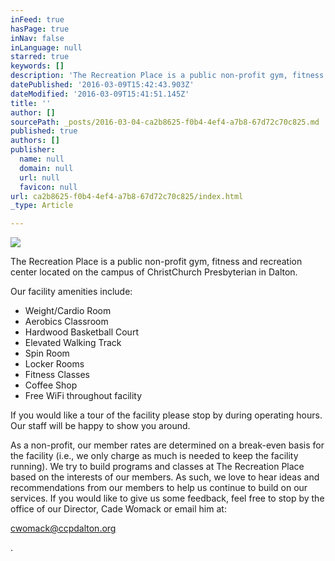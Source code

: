 ```yaml
---
inFeed: true
hasPage: true
inNav: false
inLanguage: null
starred: true
keywords: []
description: 'The Recreation Place is a public non-profit gym, fitness and recreation center located on the campus of ChristChurch Presbyterian in Dalton.'
datePublished: '2016-03-09T15:42:43.903Z'
dateModified: '2016-03-09T15:41:51.145Z'
title: ''
author: []
sourcePath: _posts/2016-03-04-ca2b8625-f0b4-4ef4-a7b8-67d72c70c825.md
published: true
authors: []
publisher:
  name: null
  domain: null
  url: null
  favicon: null
url: ca2b8625-f0b4-4ef4-a7b8-67d72c70c825/index.html
_type: Article

---
```

![](https://s3-us-west-2.amazonaws.com/the-grid-img/p/e3ccbdf3017957ecd7ae4cc1aa3199320c2140a5.jpg)

The Recreation Place is a public non-profit gym, fitness and recreation center located on the campus of ChristChurch Presbyterian in Dalton.

Our facility amenities include:

* Weight/Cardio Room
* Aerobics Classroom
* Hardwood Basketball Court
* Elevated Walking Track
* Spin Room
* Locker Rooms
* Fitness Classes
* Coffee Shop
* Free WiFi throughout facility

If you would like a tour of the facility please stop by during operating hours. Our staff will be happy to show you around.

As a non-profit, our member rates are determined on a break-even basis for the facility (i.e., we only charge as much is needed to keep the facility running).  We try to build programs and classes at The Recreation Place based on the interests of our members.  As such, we love to hear ideas and recommendations from our members to help us continue to build on our services.  If you would like to give us some feedback, feel free to stop by the office of our Director, Cade Womack or email him at:

[cwomack@ccpdalton.org][0]

.

[0]: mailto:mfranck@ccpdalton.org